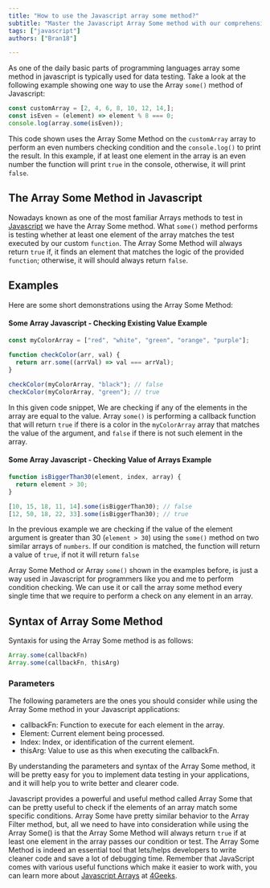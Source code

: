 ```yaml
---
title: "How to use the Javascript array some method?"
subtitle: "Master the Javascript Array Some method with our comprehensive guide. Learn how to use this powerful tool for testing array elements and streamlining your code."
tags: ["javascript"]
authors: ["Bran18"]

---
```


As one of the daily basic parts of programming languages array some method in javascript is typically used for data testing. Take a look at the following example showing one way to use the Array `some()` method of Javascript: 

```js
const customArray = [2, 4, 6, 8, 10, 12, 14,];
const isEven = (element) => element % 8 === 0;
console.log(array.some(isEven));
```

This code shown uses the Array Some Method on the `customArray` array to perform an even numbers checking condition and the `console.log()` to print the result. In this example, if at least one element in the array is an even number the function will print `true` in the console, otherwise, it will print `false`.

## The Array Some Method in Javascript

Nowadays known as one of the most familiar Arrays methods to test in [Javascript](https://4geeks.com/lesson/what-is-javascript-learn-to-code-in-javascript) we have the Array Some method. What `some()` method performs is testing whether at least one element of the array matches the test executed by our custom `function`. The Array Some Method will always return `true` if, it finds an element that matches the logic of the provided `function`; otherwise, it will should always return `false`.

## Examples

Here are some short demonstrations using the Array Some Method:

#### Some Array Javascript - Checking Existing Value Example

```js
const myColorArray = ["red", "white", "green", "orange", "purple"];
 
function checkColor(arr, val) {
  return arr.some((arrVal) => val === arrVal);
}

checkColor(myColorArray, "black"); // false
checkColor(myColorArray, "green"); // true
```

In this given code snippet, We are checking if any of the elements in the array are equal to the value. Array `some()` is performing a callback function that will return `true` if there is a color in the `myColorArray` array that matches the value of the argument, and `false` if there is not such element in the array.


#### Some Array Javascript - Checking Value of Arrays Example

```js
function isBiggerThan30(element, index, array) {
  return element > 30;
}

[10, 15, 18, 11, 14].some(isBiggerThan30); // false
[12, 50, 18, 22, 33].some(isBiggerThan30); // true
```

In the previous example we are checking if the value of the element argument is greater than 30 (`element > 30`) using the `some()` method on two similar arrays of `numbers`. If our condition is matched, the function will return a value of `true`, if not it will return `false`

Array Some Method or Array `some()` shown in the examples before, is just a way used in Javascript for programmers like you and me to perform condition checking. We can use it or call the array some method every single time that we require to perform a check on any element in an array. 

## Syntax of Array Some Method

Syntaxis for using the Array Some method is as follows:

```js
Array.some(callbackFn)
Array.some(callbackFn, thisArg)
```

### Parameters

The following parameters are the ones you should consider while using the Array Some method in your Javascript applications:

- callbackFn: Function to execute for each element in the array.
- Element: Current element being processed.
- Index: Index, or identification of the current element.
- thisArg: Value to use as this when executing the callbackFn.

By understanding the parameters and syntax of the Array Some method, it will be pretty easy for you to implement data testing in your applications, and it will help you to write better and clearer code. 

Javascript provides a powerful and useful method called Array Some that can be pretty useful to check if the elements of an array match some specific conditions. Array Some have pretty similar behavior to the Array Filter method, but, all we need to have into consideration while using the Array Some() is that the Array Some Method will always return `true` if at least one element in the array passes our condition or test. The Array Some Method is indeed an essential tool that lets/helps developers to write cleaner code and save a lot of debugging time. Remember that JavaScript comes with various useful functions which make it easier to work with, you can learn more about [Javascript Arrays](https://4geeks.com/lesson/what-is-an-array-define-array) at [4Geeks](https://4geeks.com/).
